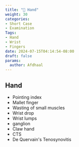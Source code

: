 ```yaml
---
title: "👋 Hand"
weight: 30
categories: 
- Short Case
- Examination
Tags:
- Hand
- Wrist
- Fingers
date: 2024-07-15T04:14:54-08:00
draft: false
params:
  author: Afdhaal
---
```


## Hand
- Pointing index 
- Mallet finger 
- Wasting of small muscles 
- Wrist drop 
- Wrist lumps 
- ganglion 
- Claw hand 
- CTS 
- De Quervain's Tenosynovitis